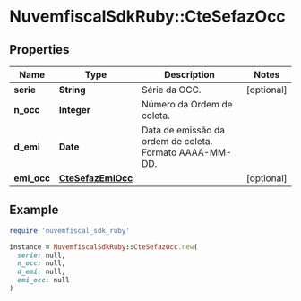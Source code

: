 # NuvemfiscalSdkRuby::CteSefazOcc

## Properties

| Name | Type | Description | Notes |
| ---- | ---- | ----------- | ----- |
| **serie** | **String** | Série da OCC. | [optional] |
| **n_occ** | **Integer** | Número da Ordem de coleta. |  |
| **d_emi** | **Date** | Data de emissão da ordem de coleta.  Formato AAAA-MM-DD. |  |
| **emi_occ** | [**CteSefazEmiOcc**](CteSefazEmiOcc.md) |  | [optional] |

## Example

```ruby
require 'nuvemfiscal_sdk_ruby'

instance = NuvemfiscalSdkRuby::CteSefazOcc.new(
  serie: null,
  n_occ: null,
  d_emi: null,
  emi_occ: null
)
```

